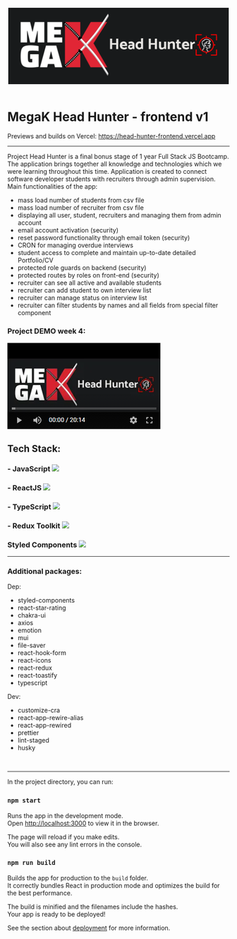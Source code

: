 <div style="display: flex; align-items: center; justify-content: center">
<p align="center">
<img src="public/assets/readme_logo.png" width="500" alt="Nest Logo" />

</div>
<h1>MegaK Head Hunter - frontend v1 </h1>

Previews and builds on Vercel: https://head-hunter-frontend.vercel.app

---

Project Head Hunter is a final bonus stage of 1 year Full Stack JS Bootcamp.
The application brings together all knowledge and technologies which we were learning throughout this time.
Application is created to connect software developer students with recruiters through admin supervision. Main functionalities of the app:

-  mass load number of students from csv file
-  mass load number of recruiter from csv file
-  displaying all user, student, recruiters and managing them from admin account
-  email account activation (security)
-  reset password functionality through email token (security)
-  CRON for managing overdue interviews
-  student access to complete and maintain up-to-date detailed Portfolio/CV
-  protected role guards on backend (security)
-  protected routes by roles on front-end (security)
-  recruiter can see all active and available students
-  recruiter can add student to own interview list
-  recruiter can manage status on interview list
-  recruiter can filter students by names and all fields from special filter component

### Project DEMO week 4:

[![IMAGE ALT TEXT HERE](https://raw.githubusercontent.com/Fremen1990/head-hunter-frontend/develop/public/assets/demo_2.png)](https://youtu.be/TStajdI8jhw)

## Tech Stack:

### - JavaScript <img src="https://www.lightgalleryjs.com/images/logos/javascript.svg" width="25" />

### - ReactJS <img src="https://w7.pngwing.com/pngs/79/518/png-transparent-js-react-js-logo-react-react-native-logos-icon-thumbnail.png" width="25" />

### - TypeScript <img src="https://www.devthomas.pl/static/media/typescript.3de182d2.svg" width="25" />

### - Redux Toolkit <img src="https://e7.pngegg.com/pngimages/413/852/png-clipart-redux-react-logo-javascript-dq-purple-violet-thumbnail.png" width="25" />

### Styled Components <img src="https://a.storyblok.com/f/106378/318x214/059458447e/styled-components.png" width="30" />

---

### Additional packages:

Dep:

-  styled-components
-  react-star-rating
-  chakra-ui
-  axios
-  emotion
-  mui
-  file-saver
-  react-hook-form
-  react-icons
-  react-redux
-  react-toastify
-  typescript

Dev:

-  customize-cra
-  react-app-rewire-alias
-  react-app-rewired
-  prettier
-  lint-staged
-  husky

<br/>

---

In the project directory, you can run:

### `npm start`

Runs the app in the development mode.\
Open [http://localhost:3000](http://localhost:3000) to view it in the browser.

The page will reload if you make edits.\
You will also see any lint errors in the console.

### `npm run build`

Builds the app for production to the `build` folder.\
It correctly bundles React in production mode and optimizes the build for the best performance.

The build is minified and the filenames include the hashes.\
Your app is ready to be deployed!

See the section about [deployment](https://facebook.github.io/create-react-app/docs/deployment) for more information.
